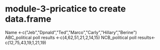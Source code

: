 # module-3-pricatice to create data.frame
Name <-c("Jeb","Dpnald","Ted","Marco","Carly","Hillary","Berine")
ABC_political poll results <-c(4,62,51,21,2,14,15)
NCB_political poll results<-c(12,75,43,19,1,21,19)


